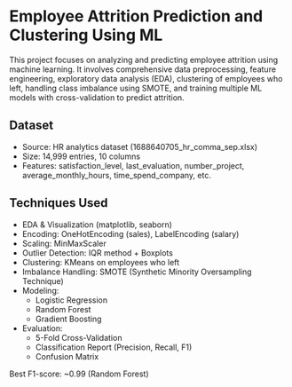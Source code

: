 
# Employee Attrition Prediction and Clustering Using ML

This project focuses on analyzing and predicting employee attrition using machine learning. It involves comprehensive data preprocessing, feature engineering, exploratory data analysis (EDA), clustering of employees who left, handling class imbalance using SMOTE, and training multiple ML models with cross-validation to predict attrition.

## Dataset
- Source: HR analytics dataset (1688640705_hr_comma_sep.xlsx)
- Size: 14,999 entries, 10 columns
- Features: satisfaction_level, last_evaluation, number_project, average_monthly_hours, time_spend_company, etc.

## Techniques Used
- EDA & Visualization (matplotlib, seaborn)
- Encoding: OneHotEncoding (sales), LabelEncoding (salary)
- Scaling: MinMaxScaler
- Outlier Detection: IQR method + Boxplots
- Clustering: KMeans on employees who left
- Imbalance Handling: SMOTE (Synthetic Minority Oversampling Technique)
- Modeling:
  - Logistic Regression
  - Random Forest
  - Gradient Boosting
- Evaluation:
  - 5-Fold Cross-Validation
  - Classification Report (Precision, Recall, F1)
  - Confusion Matrix

Best F1-score: ~0.99 (Random Forest)
